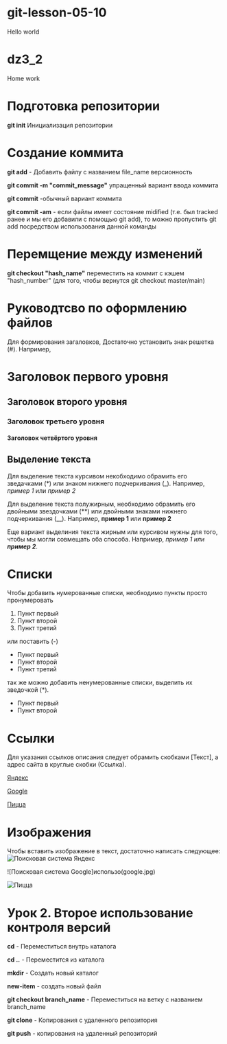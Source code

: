 # git-lesson-05-10

Hello world 
# dz3_2
Home work
# Подготовка репозитории

**git init**  Инициализация репозитории

# Создание коммита

**git add** - Добавить файлу с названием file_name версионность

**git commit -m "commit_message"** упращенный вариант ввода коммита

**git commit** -обычный вариант коммита

**git commit -am** - если файлы имеет состояние midified (т.е. был tracked ранее и мы его добавили с помощью git add), то можно пропустить git add посредством использования данной команды

# Перемщение между изменений

**git checkout "hash_name"** переместить на коммит с кэшем "hash_number" (для того, чтобы вернутся git checkout  master/main)


# Руководтсво по оформлению файлов

Для формирования загаловков, Достаточно установить знак решетка (#). Например,

# Заголовок первого уровня
## Заголовок второго уровня
### Заголовок третьего уровня
#### Заголовок четвёртого уровня


## Выделение текста

Для выделение текста курсивом некобходимо обрамить его зведачками (*) или знаком нижнего подчеркивания (_). Например, *пример 1* или _пример 2_

Для выделение текста полужирным, необходимо обрамить его двойными звездочками (**) или двойными знаками нижнего подчеркивания (__). Например, **пример 1** или __пример 2__

Еще вариант выделиния текста жирным или курсивом нужны для того, чтобы мы могли совмещать оба способа. Например, _пример 1 или **пример 2**_.

# **Списки**

Чтобы добавить нумерованные списки, необходимо пункты просто пронумеровать
1. Пункт первый
2. Пункт второй
3. Пункт третий

или поставить (-)
- Пункт первый
- Пункт второй
- Пункт третий

так же можно добавить ненумерованные списки, выделить их зведочкой (*).

* Пункт первый
* Пункт второй


# Ссылки

Для указания ссылков описания следует обрамить скобками [Текст], а адрес сайта в круглые скобки (Ссылка).

[Яндекс](https://yandex.ru)

[Google](https://google.com)

[Пицца](https://dodopizza.ru)


# Изображения

Чтобы вставить изображение в текст, достаточно написать следующее:
![Поисковая система Яндекс](ya.jpg)

![Поисковая система Google]использо(google.jpg)

![Пицца](dodo.jpg)


# Урок 2. Второе использование контроля версий

**cd**  - Переместиться внутрь каталога

**cd ..** - Переместится из каталога

**mkdir** - Создать новый каталог

**new-item** - создать новый файл

**git checkout branch_name** - Переместиться на ветку с названием branch_name

**git clone** - Копирования c удаленного репозитория

**git push** - копирования на удаленный репозиторий 